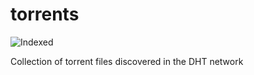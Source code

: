 torrents 
========
![Indexed](https://img.shields.io/badge/indexed-62389-blue)

Collection of torrent files discovered in the DHT network
